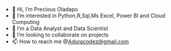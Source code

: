 - 👋 Hi, I’m Precious Oladapo
- 👀 I’m interested in Python,R,Sql,Ms Excel, Power BI and Cloud Computing 
- 🌱 I’m a Data Analyst and Data Scientist
- 💞️ I’m looking to collaborate on projects
- 📫 How to reach me @Aduracodez@gmail.com


